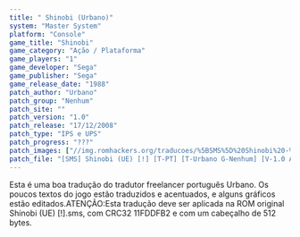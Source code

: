 ```yaml
---
title: " Shinobi (Urbano)"
system: "Master System"
platform: "Console"
game_title: "Shinobi"
game_category: "Ação / Plataforma"
game_players: "1"
game_developer: "Sega"
game_publisher: "Sega"
game_release_date: "1988"
patch_author: "Urbano"
patch_group: "Nenhum"
patch_site: ""
patch_version: "1.0"
patch_release: "17/12/2008"
patch_type: "IPS e UPS"
patch_progress: "???"
patch_images: ["//img.romhackers.org/traducoes/%5BSMS%5D%20Shinobi%20-%20Urbano%20-%201.png","//img.romhackers.org/traducoes/%5BSMS%5D%20Shinobi%20-%20Urbano%20-%202.png","//img.romhackers.org/traducoes/%5BSMS%5D%20Shinobi%20-%20Urbano%20-%203.png"]
patch_file: "[SMS] Shinobi (UE) [!] [T-PT] [T-Urbano G-Nenhum] [V-1.0 A-2008].rar"
---
```

Esta é uma boa tradução do tradutor freelancer português Urbano. Os poucos textos do jogo estão traduzidos e acentuados, e alguns gráficos estão editados.ATENÇÃO:Esta tradução deve ser aplicada na ROM original Shinobi (UE) [!].sms, com CRC32 11FDDFB2 e com um cabeçalho de 512 bytes.